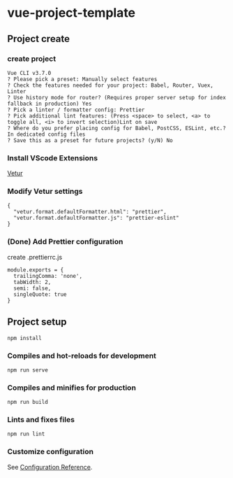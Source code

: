 # vue-project-template

## Project create

### create project
```
Vue CLI v3.7.0
? Please pick a preset: Manually select features
? Check the features needed for your project: Babel, Router, Vuex, Linter
? Use history mode for router? (Requires proper server setup for index fallback in production) Yes
? Pick a linter / formatter config: Prettier
? Pick additional lint features: (Press <space> to select, <a> to toggle all, <i> to invert selection)Lint on save
? Where do you prefer placing config for Babel, PostCSS, ESLint, etc.? In dedicated config files
? Save this as a preset for future projects? (y/N) No
```

### Install VScode Extensions
[Vetur](https://marketplace.visualstudio.com/items?itemName=octref.vetur)

### Modify Vetur settings
```
{
  "vetur.format.defaultFormatter.html": "prettier",
  "vetur.format.defaultFormatter.js": "prettier-eslint"
}
```

### (Done) Add Prettier configuration
create .prettierrc.js
```
module.exports = {
  trailingComma: 'none',
  tabWidth: 2,
  semi: false,
  singleQuote: true
}
```

## Project setup
```
npm install
```

### Compiles and hot-reloads for development
```
npm run serve
```

### Compiles and minifies for production
```
npm run build
```

### Lints and fixes files
```
npm run lint
```

### Customize configuration
See [Configuration Reference](https://cli.vuejs.org/config/).